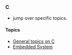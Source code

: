 ### C

- jump over specific topics.

#### Topics

- [General topics on C](./general.md)
- [Embedded System](./embedded_system.md)
